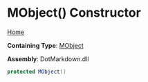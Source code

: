# MObject\(\) Constructor

[Home](../../../../README.md)

**Containing Type**: [MObject](../README.md)

**Assembly**: DotMarkdown\.dll

```csharp
protected MObject()
```

